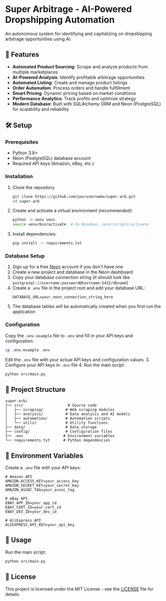# Super Arbitrage - AI-Powered Dropshipping Automation

An autonomous system for identifying and capitalizing on dropshipping arbitrage opportunities using AI.

## 🚀 Features

- **Automated Product Sourcing**: Scrape and analyze products from multiple marketplaces
- **AI-Powered Analysis**: Identify profitable arbitrage opportunities
- **Automated Listing**: Create and manage product listings
- **Order Automation**: Process orders and handle fulfillment
- **Smart Pricing**: Dynamic pricing based on market conditions
- **Performance Analytics**: Track profits and optimize strategy
- **Modern Database**: Built with SQLAlchemy ORM and Neon (PostgreSQL) for scalability and reliability

## 🛠️ Setup

### Prerequisites

- Python 3.8+
- Neon (PostgreSQL) database account
- Required API keys (Amazon, eBay, etc.)

### Installation

1. Clone the repository
   ```bash
   git clone https://github.com/yourusername/super-arb.git
   cd super-arb
   ```

2. Create and activate a virtual environment (recommended):
   ```bash
   python -m venv venv
   source venv/bin/activate  # On Windows: venv\Scripts\activate
   ```

3. Install dependencies:
   ```bash
   pip install -r requirements.txt
   ```

### Database Setup

1. Sign up for a free [Neon](https://neon.tech/) account if you don't have one
2. Create a new project and database in the Neon dashboard
3. Copy your database connection string (it should look like `postgresql://username:password@hostname:5432/dbname`)
4. Create a `.env` file in the project root and add your database URL:
   ```env
   DATABASE_URL=your_neon_connection_string_here
   ```
5. The database tables will be automatically created when you first run the application

### Configuration

Copy the `.env.example` file to `.env` and fill in your API keys and configuration:

```bash
cp .env.example .env
```

Edit the `.env` file with your actual API keys and configuration values.
3. Configure your API keys in `.env` file
4. Run the main script:
   ```bash
   python src/main.py
   ```

## 📂 Project Structure

```
super-arb/
├── src/                    # Source code
│   ├── scraping/          # Web scraping modules
│   ├── analysis/          # Data analysis and AI models
│   ├── automation/        # Automation scripts
│   └── utils/             # Utility functions
├── data/                  # Data storage
├── config/                # Configuration files
├── .env                  # Environment variables
└── requirements.txt      # Python dependencies
```

## 🔑 Environment Variables

Create a `.env` file with your API keys:

```
# Amazon API
AMAZON_ACCESS_KEY=your_access_key
AMAZON_SECRET_KEY=your_secret_key
AMAZON_ASSOC_TAG=your_assoc_tag

# eBay API
EBAY_APP_ID=your_app_id
EBAY_CERT_ID=your_cert_id
EBAY_DEV_ID=your_dev_id

# AliExpress API
ALIEXPRESS_API_KEY=your_api_key
```

## 🤖 Usage

Run the main script:

```bash
python src/main.py
```

## 📝 License

This project is licensed under the MIT License - see the [LICENSE](LICENSE) file for details.
